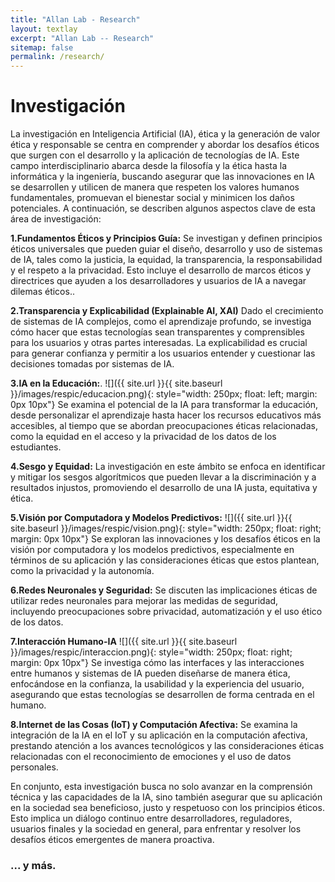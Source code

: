 ```yaml
---
title: "Allan Lab - Research"
layout: textlay
excerpt: "Allan Lab -- Research"
sitemap: false
permalink: /research/
---
```


# Investigación

La investigación en Inteligencia Artificial (IA), ética y la generación de valor ética y responsable se centra en comprender y abordar los desafíos éticos que surgen con el desarrollo y la aplicación de tecnologías de IA. Este campo interdisciplinario abarca desde la filosofía y la ética hasta la informática y la ingeniería, buscando asegurar que las innovaciones en IA se desarrollen y utilicen de manera que respeten los valores humanos fundamentales, promuevan el bienestar social y minimicen los daños potenciales. A continuación, se describen algunos aspectos clave de esta área de investigación:

**1.Fundamentos Éticos y Principios Guía:** Se investigan y definen principios éticos universales que pueden guiar el diseño, desarrollo y uso de sistemas de IA, tales como la justicia, la equidad, la transparencia, la responsabilidad y el respeto a la privacidad. Esto incluye el desarrollo de marcos éticos y directrices que ayuden a los desarrolladores y usuarios de IA a navegar dilemas éticos..

**2.Transparencia y Explicabilidad (Explainable AI, XAI)** Dado el crecimiento de sistemas de IA complejos, como el aprendizaje profundo, se investiga cómo hacer que estas tecnologías sean transparentes y comprensibles para los usuarios y otras partes interesadas. La explicabilidad es crucial para generar confianza y permitir a los usuarios entender y cuestionar las decisiones tomadas por sistemas de IA.

**3.IA en la Educación:**.
![]({{ site.url }}{{ site.baseurl }}/images/respic/educacion.png){: style="width: 250px; float: left; margin: 0px  10px"}
Se examina el potencial de la IA para transformar la educación, desde personalizar el aprendizaje hasta hacer los recursos educativos más accesibles, al tiempo que se abordan preocupaciones éticas relacionadas, como la equidad en el acceso y la privacidad de los datos de los estudiantes.

**4.Sesgo y Equidad:** La investigación en este ámbito se enfoca en identificar y mitigar los sesgos algorítmicos que pueden llevar a la discriminación y a resultados injustos, promoviendo el desarrollo de una IA justa, equitativa y ética.

**5.Visión por Computadora y Modelos Predictivos:**  ![]({{ site.url }}{{ site.baseurl }}/images/respic/vision.png){: style="width: 250px; float: right; margin: 0px 10px"}
Se exploran las innovaciones y los desafíos éticos en la visión por computadora y los modelos predictivos, especialmente en términos de su aplicación y las consideraciones éticas que estos plantean, como la privacidad y la autonomía.

**6.Redes Neuronales y Seguridad:** Se discuten las implicaciones éticas de utilizar redes neuronales para mejorar las medidas de seguridad, incluyendo preocupaciones sobre privacidad, automatización y el uso ético de los datos.

**7.Interacción Humano-IA**
![]({{ site.url }}{{ site.baseurl }}/images/respic/interaccion.png){: style="width: 250px; float: right; margin: 0px 10px"}
Se investiga cómo las interfaces y las interacciones entre humanos y sistemas de IA pueden diseñarse de manera ética, enfocándose en la confianza, la usabilidad y la experiencia del usuario, asegurando que estas tecnologías se desarrollen de forma centrada en el humano.

**8.Internet de las Cosas (IoT) y Computación Afectiva:**
Se examina la integración de la IA en el IoT y su aplicación en la computación afectiva, prestando atención a los avances tecnológicos y las consideraciones éticas relacionadas con el reconocimiento de emociones y el uso de datos personales.

En conjunto, esta investigación busca no solo avanzar en la comprensión técnica y las capacidades de la IA, sino también asegurar que su aplicación en la sociedad sea beneficioso, justo y respetuoso con los principios éticos. Esto implica un diálogo continuo entre desarrolladores, reguladores, usuarios finales y la sociedad en general, para enfrentar y resolver los desafíos éticos emergentes de manera proactiva.

### ... y más.
